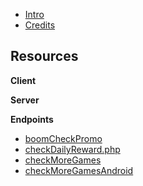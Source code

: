 <!-- docs/_sidebar.md -->

- [Intro](/)
- [Credits](/CREDITS.md)

## **Resources**

**Client**

**Server**

**Endpoints**
  - [boomCheckPromo](/endpoints/boomCheckPromo.md)
  - [checkDailyReward.php](endpoints/checkDailyReward.md)
  - [checkMoreGames](/endpoints/checkMoreGames.md)
  - [checkMoreGamesAndroid](/endpoints/checkMoreGamesAndroid.md)